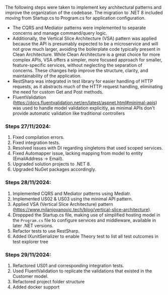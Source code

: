 The following steps were taken to implement key architectural patterns and improve the organization of the codebase. The migration to .NET 8 included moving from Startup.cs to Program.cs for application configuration. 
- The CQRS and Mediator patterns were implemented to separate concerns and manage command/query logic. 
- Additionally, the Vertical Slice Architecture (VSA) pattern was applied because the API is presumably expected to be a microservice and will not grow much larger, avoiding the boilerplate code typically present in Clean Architecture. While Clean Architecture is a great choice for more complex APIs, VSA offers a simpler, more focused approach for smaller, feature-specific services, without neglecting the separation of concerns. These changes help improve the structure, clarity, and maintainability of the application.
- RestSharp was integrated in test library for easier handling of HTTP requests, as it abstracts much of the HTTP request handling, eliminating the need for custom Get and Post methods.
- FluentValidation (https://docs.fluentvalidation.net/en/latest/aspnet.html#minimal-apis) was used to handle model validation explicitly, as minimal APIs don't provide automatic validation like traditional controllers
    
### Steps 27/11/2024:
1. Fixed compilation errors.
2. Fixed integration tests.
3. Resolved issues with DI regarding singletons that used scoped services.
4. Fixed Automapper issue, lacking mapping from model to entity (EmailAddress -> Email).
5. Upgraded solution projects to .NET 8.
6. Upgraded NuGet packages accordingly.

### Steps 28/11/2024:
1. Implemented CQRS and Mediator patterns using Mediatr.
2. Implemented US02 & US03 using the minimal API pattern.
3. Applied VSA (Vertical Slice Architecture) pattern (https://www.milanjovanovic.tech/blog/vertical-slice-architecture).
4. Droppped the Startup.cs file, making use of simplified hosting model in the `Program.cs` file to configure services and middleware, available in later .NET versions.
5. Refactor tests to use RestSharp.
6. Added IXunitSerializer to enable Theory test to list all test outcomes in test explorer tree

### Steps 29/11/2024:
1. Refactored US01 and corresponding integration tests.
2. Used FluentValidation to replicate the validations that existed in the Customer model.
3. Refactored project folder structure
4. Added docker support

